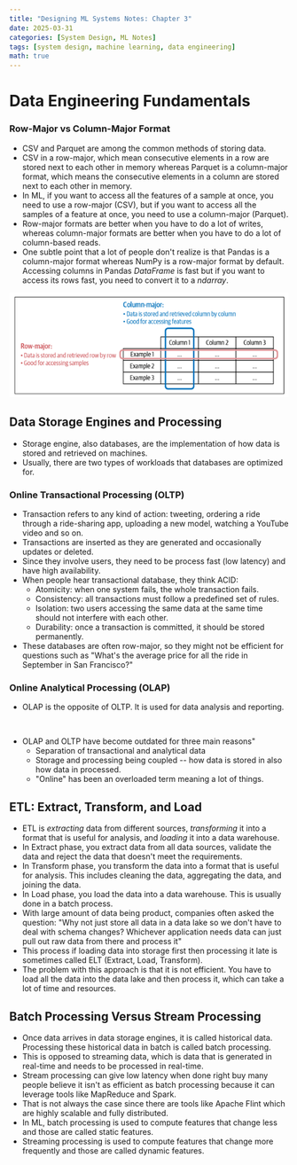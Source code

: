```yaml
---
title: "Designing ML Systems Notes: Chapter 3"
date: 2025-03-31
categories: [System Design, ML Notes]
tags: [system design, machine learning, data engineering]   
math: true
---
```


# Data Engineering Fundamentals

### Row-Major vs Column-Major Format

- CSV and Parquet are among the common methods of storing data. 
- CSV in a row-major, which mean consecutive elements in a row are stored next to each other in memory whereas Parquet is a column-major format, which means the consecutive elements in a column are stored next to each other in memory.
- In ML, if you want to access all the features of a sample at once, you need to use a row-major (CSV), but if you want to access all the samples of a feature at once, you need to use a column-major (Parquet).
- Row-major formats are better when you have to do a lot of writes, whereas column-major formats are better when you have to do a lot of column-based reads.
- One subtle point that a lot of people don't realize is that Pandas is a column-major format whereas NumPy is a row-major format by default. Accessing columns in Pandas *DataFrame* is fast but if you want to access its rows fast, you need to convert it to a *ndarray*.

<img src="/assets/img/row-col-major.png" style="width:600px;" alt="Task Interference">

## Data Storage Engines and Processing

- Storage engine, also databases, are the implementation of how data is stored and retrieved on machines.
- Usually, there are two types of workloads that databases are optimized for.

### Online Transactional Processing (OLTP)
-  Transaction refers to any kind of action: tweeting, ordering a ride through a ride-sharing app, uploading a new model, watching a YouTube video and so on.
- Transactions are inserted as they are generated and occasionally updates or deleted.
- Since they involve users, they need to be process fast (low latency) and have high availability.
- When people hear transactional database, they think ACID:
    - Atomicity: when one system fails, the whole transaction fails.
    - Consistency: all transactions must follow a predefined set of rules.
    - Isolation: two users accessing the same data at the same time should not interfere with each other.
    - Durability: once a transaction is committed, it should be stored permanently.
- These databases are often row-major, so they might not be efficient for questions such as "What's the average price for all the ride in September in San Francisco?"

### Online Analytical Processing (OLAP)
- OLAP is the opposite of OLTP. It is used for data analysis and reporting.


<br>

- OLAP and OLTP have become outdated for three main reasons"
    - Separation of transactional and analytical data
    - Storage and processing being coupled -- how data is stored in also how data in processed.
    - "Online" has been an overloaded term meaning a lot of things.

## ETL: Extract, Transform, and Load

- ETL is *extracting* data from different sources, *transforming* it into a format that is useful for analysis, and *loading* it into a data warehouse.
- In Extract phase, you extract data from all data sources, validate the data and reject the data that doesn't meet the requirements.
- In Transform phase, you transform the data into a format that is useful for analysis. This includes cleaning the data, aggregating the data, and joining the data.
- In Load phase, you load the data into a data warehouse. This is usually done in a batch process.
- With large amount of data being product, companies often asked the question: "Why not just store all data in a data lake so we don't have to deal with schema changes? Whichever application needs data can just pull out raw data from there and process it"
- This process if loading data into storage first then processing it late is sometimes called ELT (Extract, Load, Transform).
- The problem with this approach is that it is not efficient. You have to load all the data into the data lake and then process it, which can take a lot of time and resources.

## Batch Processing Versus Stream Processing
- Once data arrives in data storage engines, it is called historical data. Processing these historical data in batch is called batch processing.
- This is opposed to streaming data, which is data that is generated in real-time and needs to be processed in real-time.
- Stream processing can give low latency when done right buy many people believe it isn't as efficient as batch processing because it can leverage tools like MapReduce and Spark.
- That is not always the case since there are tools like Apache Flint which are highly scalable and fully distributed.
- In ML, batch processing is used to compute features that change less and those are called static features.
- Streaming processing is used to compute features that change more frequently and those are called dynamic features.

